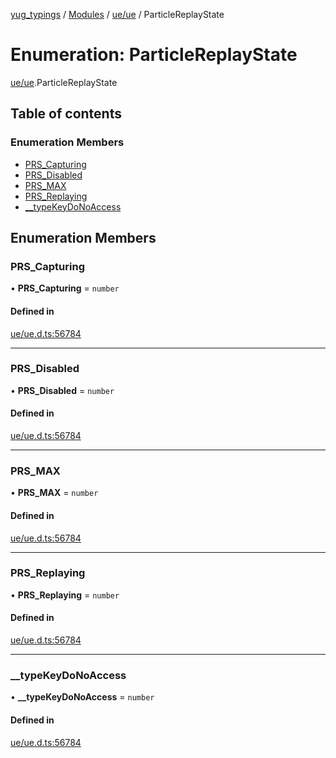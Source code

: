 [yug_typings](../README.md) / [Modules](../modules.md) / [ue/ue](../modules/ue_ue.md) / ParticleReplayState

# Enumeration: ParticleReplayState

[ue/ue](../modules/ue_ue.md).ParticleReplayState

## Table of contents

### Enumeration Members

- [PRS\_Capturing](ue_ue.ParticleReplayState.md#prs_capturing)
- [PRS\_Disabled](ue_ue.ParticleReplayState.md#prs_disabled)
- [PRS\_MAX](ue_ue.ParticleReplayState.md#prs_max)
- [PRS\_Replaying](ue_ue.ParticleReplayState.md#prs_replaying)
- [\_\_typeKeyDoNoAccess](ue_ue.ParticleReplayState.md#__typekeydonoaccess)

## Enumeration Members

### PRS\_Capturing

• **PRS\_Capturing** = `number`

#### Defined in

[ue/ue.d.ts:56784](https://github.com/YugMetaverse/yug_typings/blob/b7d9b19/ue/ue.d.ts#L56784)

___

### PRS\_Disabled

• **PRS\_Disabled** = `number`

#### Defined in

[ue/ue.d.ts:56784](https://github.com/YugMetaverse/yug_typings/blob/b7d9b19/ue/ue.d.ts#L56784)

___

### PRS\_MAX

• **PRS\_MAX** = `number`

#### Defined in

[ue/ue.d.ts:56784](https://github.com/YugMetaverse/yug_typings/blob/b7d9b19/ue/ue.d.ts#L56784)

___

### PRS\_Replaying

• **PRS\_Replaying** = `number`

#### Defined in

[ue/ue.d.ts:56784](https://github.com/YugMetaverse/yug_typings/blob/b7d9b19/ue/ue.d.ts#L56784)

___

### \_\_typeKeyDoNoAccess

• **\_\_typeKeyDoNoAccess** = `number`

#### Defined in

[ue/ue.d.ts:56784](https://github.com/YugMetaverse/yug_typings/blob/b7d9b19/ue/ue.d.ts#L56784)
